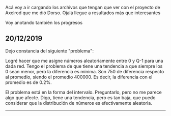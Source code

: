 Acá voy a ir cargando los archivos que tengan que ver con el proyecto de Axelrod que me dió Dorso.
Ojalá llegue a resultados más que interesantes

Voy anotando también los progresos

20/12/2019
--------------------------------------------------------------------
Dejo constancia del siguiente "problema":

Logré hacer que me asigne números aleatoriamente entre 0 y Q-1 para una dada red.
Tengo el problema de que tiene una tendencia a que siempre los 0 sean menor, pero
la diferencia es mínima. Son 750 de diferencia respecto al promedio, siendo el 
promedio 400000. Es decir, la diferencia con el promedio es de 0.2%.

El problema está en la forma del intervalo. Preguntarlo, pero no me parece algo
que afecte. Digo, tiene una tendencia, pero es tan baja, que puedo considerar que
la distribución de números es efectivamente aleatoria.

-------------------------------------------------------------------
